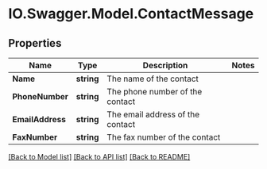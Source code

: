 # IO.Swagger.Model.ContactMessage
## Properties

Name | Type | Description | Notes
------------ | ------------- | ------------- | -------------
**Name** | **string** | The name of the contact | 
**PhoneNumber** | **string** | The phone number of the contact | 
**EmailAddress** | **string** | The email address of the contact | 
**FaxNumber** | **string** | The fax number of the contact | 

[[Back to Model list]](../README.md#documentation-for-models) [[Back to API list]](../README.md#documentation-for-api-endpoints) [[Back to README]](../README.md)

